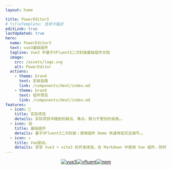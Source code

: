 ```yaml
---
layout: home

title: PowerEditor3
# titleTemplate: 选项卡描述
editLink: true
lastUpdated: true
hero:
  name: PowerEditor3
  text: vue3基础组件
  tagline: Vue3 中基于VFluent3二次封装基础组件文档
  image:
    src: /assets/logo.svg
    alt: PowerEditor
  actions:
    - theme: brand
      text: 安装指南
      link: /components/devC/index.md
    - theme: brand
      text: 组件预览
      link: /components/devC/index.md
features:
  - icon: 🔨
    title: 实际项目
    details: 实际项目中碰到的疑点、难点，致力于更优的自我。。
  - icon: 😄
    title: 基础组件
    details: 基于VFluent3二次封装；使用组件 Demo 快速体验交互细节。。
  - icon: ✈️
    title: Vue驱动。
    details: 享受 Vue3 + vite3 的开发体验，在 Markdown 中使用 Vue 组件，同时可以使用 Vue 来开发自定义主题。
---
```

<p style="display: flex;
    justify-content: center;
    align-items: center;
    margin-top: 10px;">
  <a href="https://github.com/vuejs/vue" target="_blank">
    <img src="https://img.shields.io/badge/vue-3.5.13-orange.svg" alt="vue3">
  </a>
   <a href="https://github.com/aleversn/vfluent/stargazers" target="_blank">
    <img src="https://img.shields.io/github/stars/aleversn/vfluent.svg" alt="vfluent">
  </a>
   <a href="https://www.npmjs.com/package/@creatorsn/vfluent3" target="_blank">
      <img alt="npm" src="https://img.shields.io/npm/v/@creatorsn/vfluent3.svg" />
    </a>
</p>

<power-editor :theme="viteData.isDark.value ? 'dark' : 'light'" style="width: 100%;"></power-editor>

<script setup>
import { useData } from "vitepress";

const viteData = useData();
</script>